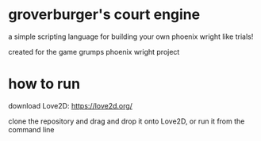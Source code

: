 # groverburger's court engine
a simple scripting language for building your own phoenix wright like trials!

created for the game grumps phoenix wright project

# how to run
download Love2D: https://love2d.org/

clone the repository and drag and drop it onto Love2D, or run it from the command line

